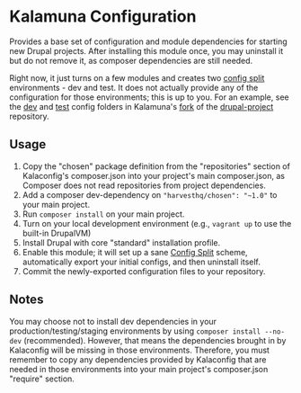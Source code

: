 # Kalamuna Configuration
Provides a base set of configuration and module dependencies for starting new Drupal projects. After installing this module once, you may uninstall it but do not remove it, as composer dependencies are still needed.

Right now, it just turns on a few modules and creates two [config split](https://www.drupal.org/project/config_split) environments - dev and test. It does not actually provide any of the configuration for those environments; this is up to you. For an example, see the [dev](https://github.com/kalamuna/drupal-project/tree/8.x-kala/config/dev) and [test](https://github.com/kalamuna/drupal-project/tree/8.x-kala/config/test]) config folders in Kalamuna's [fork](https://github.com/kalamuna/drupal-project) of the [drupal-project](https://github.com/drupal-composer/drupal-project/) repository.

## Usage
1. Copy the "chosen" package definition from the "repositories" section of Kalaconfig's composer.json into your project's main composer.json, as Composer does not read repositories from project dependencies.
1. Add a composer dev-dependency on `"harvesthq/chosen": "~1.0"` to your main project.
1. Run `composer install` on your main project.
1. Turn on your local development environment (e.g., `vagrant up` to use the built-in DrupalVM)
1. Install Drupal with core "standard" installation profile.
1. Enable this module; it will set up a sane [Config Split](https://www.drupal.org/project/config_split) scheme, automatically export your initial configs, and then uninstall itself.
1. Commit the newly-exported configuration files to your repository.

## Notes
You may choose not to install dev dependencies in your production/testing/staging environments by using `composer install --no-dev` (recommended). However, that means the dependencies brought in by Kalaconfig will be missing in those environments. Therefore, you must remember to copy any dependencies provided by Kalaconfig that are needed in those environments into your main project's composer.json "require" section.
